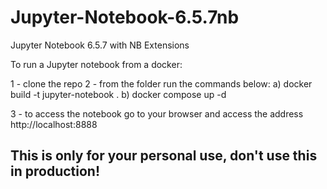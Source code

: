 # Jupyter-Notebook-6.5.7nb
Jupyter Notebook 6.5.7 with NB Extensions

To run a Jupyter notebook from a docker:

1 - clone the repo
2 - from the folder run the commands below:
a) docker build -t jupyter-notebook .
b) docker compose up -d

3 - to access the notebook go to your browser and access the address http://localhost:8888



## This is only for your personal use, don't use this in production! 
